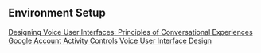 ## Environment Setup
[Designing Voice User Interfaces: Principles of Conversational Experiences](https://www.amazon.com/Designing-Voice-User-Interfaces-Conversational/dp/1491955414/ref=sr_1_1?ie=UTF8&qid=1497908414&sr=8-1&keywords=voice+user+interface+design)
[Google Account Activity Controls](https://myaccount.google.com/activitycontrols)
[Voice User Interface Design](https://www.amazon.com/Voice-Interface-Design-James-Giangola/dp/0321185765/ref=sr_1_2?ie=UTF8&qid=1497908414&sr=8-2&keywords=voice+user+interface+design)
